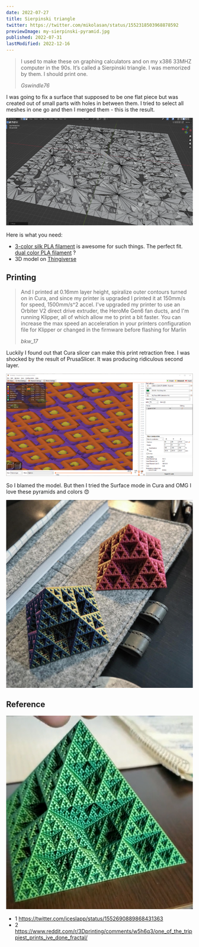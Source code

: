 ```yaml
---
date: 2022-07-27
title: Sierpinski triangle
twitter: https://twitter.com/mikolasan/status/1552318503968878592
previewImage: my-sierpinski-pyramid.jpg
published: 2022-07-31
lastModified: 2022-12-16
---
```


> I used to make these on graphing calculators and on my x386 33MHZ computer in the 90s. It’s called a Sierpinski triangle. I was memorized by them. I should print one.
>
> _Gswindle76_


I was going to fix a surface that supposed to be one flat  piece but was created out of small parts with holes in between them. I tried to select all meshes in one go and then I merged them - this is the result.

![An artifact](./pyramid-bottom-merged.png)

Here is what you need:

- [3-color silk PLA filament](https://www.amazon.com/dp/B0B3JVCMNW?th=1) is awesome for such things. The perfect fit. [dual color PLA filament](https://www.amazon.ca/ERYONE-Filament-Printer-1-75mm-0-03mm/dp/B09X2VNKM9/) ?
- 3D model on [Thingiverse](https://www.thingiverse.com/thing:1356547/files)


## Printing

> And I printed at 0.16mm layer height, spiralize outer contours turned on in Cura, and since my printer is upgraded I printed it at 150mm/s for speed, 1500mm/s^2 accel.
> I've upgraded my printer to use an Orbiter V2 direct drive extruder, the HeroMe Gen6 fan ducts, and I'm running Klipper, all of which allow me to print a bit faster. You can increase the max speed an acceleration in your printers configuration file for Klipper or changed in the firmware before flashing for Marlin
>
> _bkw_17_

 Luckily I found out that Cura slicer can make this print retraction free. I was shocked by the result of PrusaSlicer. It was producing ridiculous second layer. 
 
 ![The second layer](./prusaslicer-second-pyramid-layer.png)

 So I blamed the model. But then I tried the Surface mode in Cura and OMG I love these pyramids and colors 😍

 ![Printed pyramids](./my-sierpinski-pyramid.jpg)


 ## Reference

![Fractal pyramid in quantum (dichromatic) PLA](./sierpinski-pyramid.png)

- 1 https://twitter.com/iceslapp/status/1552690889868431363
- 2 https://www.reddit.com/r/3Dprinting/comments/w5h6q3/one_of_the_trippiest_prints_ive_done_fractal/

